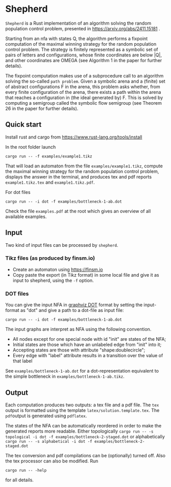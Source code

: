 # Shepherd

`Shepherd` is a Rust implementation of an algorithm solving the random population control problem,
presented in https://arxiv.org/abs/2411.15181 .

Starting from an nfa with states Q, the algorithm performs a fixpoint computation of the 
maximal winning strategy for the random population control problem.
The strategy is finitely represented as a symbolic set of pairs of letters and configurations,
whose finite coordinates are below |Q|,
and other coordinates are OMEGA (see Algorithm 1 in the paper for further details).

The fixpoint computation makes use of a subprocedure call to an algorithm solving the so-called `path problem`.
Given a symbolic arena and a (finite) set of abstract configurations F in the arena,
this problem asks whether, from every finite configuration of the arena,
there exists a path within the arena that reaches a configuration in (the ideal generated by) F.
This is solved by computing a semigroup called the symbolic flow semigroup (see Theorem 26 in the paper for further details).

## Quick start
Install rust and cargo from https://www.rust-lang.org/tools/install

In the root folder launch

```cargo run -- -f examples/example1.tikz```

That will load an automaton from the file ```examples/example1.tikz```,
compute the maximal winning strategy for the random population control problem,
displays the answer in the terminal, and produces tex and pdf reports `example1.tikz.tex` and `example1.tikz.pdf`.

For dot files 

```cargo run -- -i dot -f examples/bottleneck-1-ab.dot```

Check the file ```examples.pdf``` at the root  which gives an overview of all available examples.

## Input

Two kind of input files can be processed by `shepherd`.

### Tikz files (as produced by finsm.io)

- Create an automaton using https://finsm.io
- Copy paste the export (in Tikz format) in some local file and give it as input to shepherd, using the `-f` option.

### DOT files

You can give the input NFA in [graphviz DOT](https://graphviz.org/docs/layouts/dot/) format 
by setting the input-format as "dot" and give a path to a dot-file as input file:

```cargo run -- -i dot -f examples/bottleneck-1-ab.dot```

The input graphs are interpret as NFA using the following convention.

- All nodes except for one special node with id "init" are states of the NFA;
- Initial states are those which have an unlabeled edge from "init" into it;
- Accepting states are those with attribute "shape:doublecircle";
- Every edge with "label" attribute results in a transition over the value of that label

See `examples/bottleneck-1-ab.dot` for a dot-representation equivalent to the simple bottleneck in `examples/bottleneck-1-ab.tikz`.

## Output

Each computation produces two outputs: a tex file and a pdf file.
The `tex` output is formatted using the template `latex/solution.template.tex`.
The `pdf`output is generated using `pdflatex`.

The states of the NFA can be automatically reordered in order to make the generated reports more readable.
Either topologically
```cargo run -- -s topological -i dot -f examples/bottleneck-2-staged.dot```
or alphabetically
```cargo run -- -s alphabetical -i dot -f examples/bottleneck-2-staged.dot```

The tex conversion and pdf compilations can be (optionally) turned off.
Also the tex processor can also be modified.
Run 

```cargo run -- -help```

for all details.




